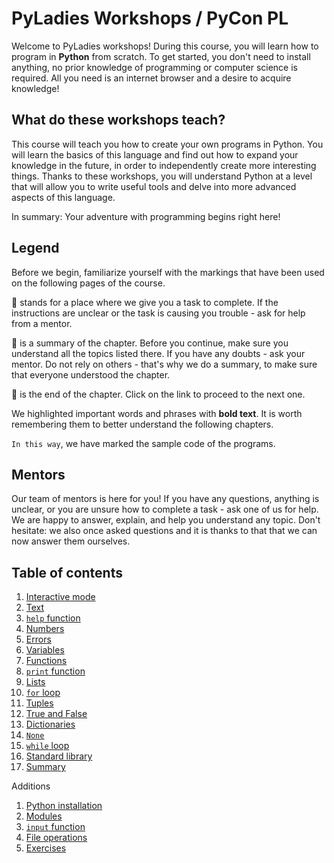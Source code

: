# PyLadies Workshops / PyCon PL

Welcome to PyLadies workshops! During this course, you will learn how to program in **Python** from scratch. To get started, you don't need to install anything, no prior knowledge of programming or computer science is required. All you need is an internet browser and a desire to acquire knowledge!

## What do these workshops teach?

This course will teach you how to create your own programs in Python. You will learn the basics of this language and find out how to expand your knowledge in the future, in order to independently create more interesting things. Thanks to these workshops, you will understand Python at a level that will allow you to write useful tools and delve into more advanced aspects of this language.

In summary: Your adventure with programming begins right here!

## Legend

Before we begin, familiarize yourself with the markings that have been used on the following pages of the course.

:snake: stands for a place where we give you a task to complete. If the instructions are unclear or the task is causing you trouble - ask for help from a mentor.

:pushpin: is a summary of the chapter. Before you continue, make sure you understand all the topics listed there. If you have any doubts - ask your mentor. Do not rely on others - that's why we do a summary, to make sure that everyone understood the chapter.

:checkered_flag: is the end of the chapter. Click on the link to proceed to the next one.

We highlighted important words and phrases with **bold text**. It is worth remembering them to better understand the following chapters.

`In this way`, we have marked the sample code of the programs.


## Mentors

Our team of mentors is here for you! If you have any questions, anything is unclear, or you are unsure how to complete a task - ask one of us for help. We are happy to answer, explain, and help you understand any topic. Don't hesitate: we also once asked questions and it is thanks to that that we can now answer them ourselves.

## Table of contents

1. [Interactive mode](./01_interactive_mode.md)
2. [Text](./02_text.md)
3. [`help` function](./03_help.md)
4. [Numbers](./04_numbers.md)
5. [Errors](./05_errors.md)
6. [Variables](./06_variables.md)
7. [Functions](./07_functions.md)
8. [`print` function](./08_print_function.md)
9. [Lists](./09_lists.md)
10. [`for` loop](./10_for_loop.md)
11. [Tuples](./11_tuples.md)
12. [True and False](./12_true_and_false.md)
13. [Dictionaries](./13_dictionaries.md)
14. [`None`](./14_none.md)
15. [`while` loop](./15_while_loop.md)
16. [Standard library](./16_standard_library.md)
17. [Summary](./17_summary.md)

Additions

1. [Python installation](./d01_python_installation.md)
2. [Modules](./d02_modules.md)
2. [`input` function](./d03_input.md)
4. [File operations](./d04_files.md)
5. [Exercises](./d05_exercises.md)